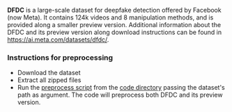 **DFDC** is a large-scale dataset for deepfake detection offered by Facebook (now Meta). It contains 124k videos and 8 manipulation methods, and is provided along a smaller preview version. Additional information about the DFDC and its preview version along download instructions can be found in <https://ai.meta.com/datasets/dfdc/>.

### Instructions for preprocessing

- Download the dataset
- Extract all zipped files
- Run the [preprocess script](https://github.com/mever-team/DeepFakeChain/blob/main/code/scripts/preprocess/preprocess_dfdc.sh) from the [code directory](https://github.com/mever-team/DeepFakeChain/tree/main/code) passing the dataset's path as argument. The code will preprocess both DFDC and its preview version.
